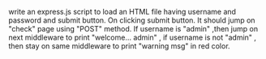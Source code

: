 write an express.js script to load an HTML file having username and password and submit button. On clicking submit button. It should jump on "check" page using "POST" method. If username is "admin" ,then jump on next middleware to print "welcome… admin" , if username is not "admin" , then stay on same middleware to print "warning msg" in red color.